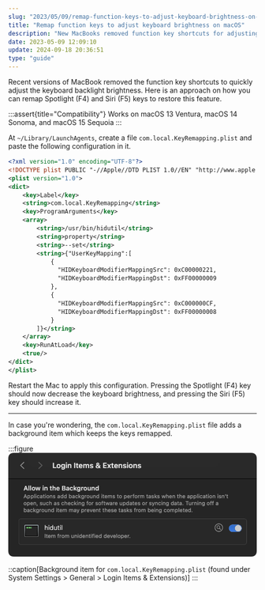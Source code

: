 ```yaml
---
slug: "2023/05/09/remap-function-keys-to-adjust-keyboard-brightness-on-macos"
title: "Remap function keys to adjust keyboard brightness on macOS"
description: "New MacBooks removed function key shortcuts for adjusting keyboard backlight brightness. Remap F4 and F5 keys to restore this feature."
date: 2023-05-09 12:09:10
update: 2024-09-18 20:36:51
type: "guide"
---
```


Recent versions of MacBook removed the function key shortcuts to quickly adjust the keyboard backlight brightness. Here is an approach on how you can remap Spotlight (F4) and Siri (F5) keys to restore this feature.

:::assert{title="Compatibility"}
Works on macOS 13 Ventura, macOS 14 Sonoma, and macOS 15 Sequoia
:::

At `~/Library/LaunchAgents`, create a file `com.local.KeyRemapping.plist` and paste the following configuration in it.

```xml
<?xml version="1.0" encoding="UTF-8"?>
<!DOCTYPE plist PUBLIC "-//Apple//DTD PLIST 1.0//EN" "http://www.apple.com/DTDs/PropertyList-1.0.dtd">
<plist version="1.0">
<dict>
    <key>Label</key>
    <string>com.local.KeyRemapping</string>
    <key>ProgramArguments</key>
    <array>
        <string>/usr/bin/hidutil</string>
        <string>property</string>
        <string>--set</string>
        <string>{"UserKeyMapping":[
            {
              "HIDKeyboardModifierMappingSrc": 0xC00000221,
              "HIDKeyboardModifierMappingDst": 0xFF00000009
            },
            {
              "HIDKeyboardModifierMappingSrc": 0xC000000CF,
              "HIDKeyboardModifierMappingDst": 0xFF00000008
            }
        ]}</string>
    </array>
    <key>RunAtLoad</key>
    <true/>
</dict>
</plist>
```

Restart the Mac to apply this configuration. Pressing the Spotlight (F4) key should now decrease the keyboard brightness, and pressing the Siri (F5) key should increase it.

---

In case you're wondering, the `com.local.KeyRemapping.plist` file adds a background item which keeps the keys remapped.

:::figure
![Background item for KeyRemapping.plist](./images/2023-05-09-12-09-10-remap-function-keys-to-adjust-keyboard-brightness-on-macos-01.png)

::caption[Background item for `com.local.KeyRemapping.plist` (found under System Settings > General > Login Items & Extensions)]
:::
